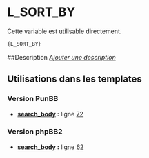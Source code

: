 # L_SORT_BY


Cette variable est utilisable directement.

```html
{L_SORT_BY}
```

##Description
[*Ajouter une description*](https://fa-tvars.appspot.com/var/L_SORT_BY)

## Utilisations dans les templates

### Version PunBB
* __[search_body](../tpl/var/punbb/search_body.md#readme) :__ ligne [72](../tpl/src/punbb/search_body.tpl#L72)

### Version phpBB2
* __[search_body](../tpl/var/subsilver/search_body.md#readme) :__ ligne [62](../tpl/src/subsilver/search_body.tpl#L62)
